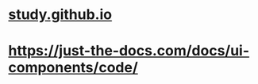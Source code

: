 # [study.github.io](https://manmustbecool.github.io/study/)
# https://just-the-docs.com/docs/ui-components/code/

